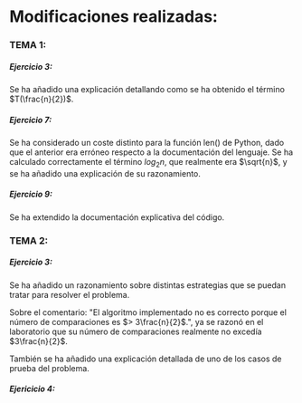 # Modificaciones realizadas:
### TEMA 1:

##### Ejercicio 3:
Se ha añadido una explicación detallando como se ha obtenido el término $T(\frac{n}{2})$.
##### Ejercicio 7:

Se ha considerado un coste distinto para la función len() de Python, dado que el anterior era erróneo respecto a la documentación del lenguaje.
Se ha calculado correctamente el término $log_2n$, que realmente era $\sqrt{n}$, y se ha añadido una explicación de su razonamiento.

##### Ejercicio 9:

Se ha extendido la documentación explicativa del código.
### TEMA 2:

##### Ejercicio 3:

Se ha añadido un razonamiento sobre distintas estrategias que se puedan tratar para resolver el problema.

Sobre el comentario: "El algoritmo implementado no es correcto porque el número de comparaciones es $> 3\frac{n}{2}$.", ya se razonó en el laboratorio que su número de comparaciones realmente no excedía $3\frac{n}{2}$.

También se ha añadido una explicación detallada de uno de los casos de prueba del problema.

##### Ejericicio 4:





